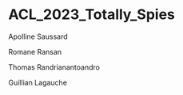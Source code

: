 # ACL_2023_Totally_Spies

Apolline Saussard

Romane Ransan

Thomas Randrianantoandro

Guillian Lagauche